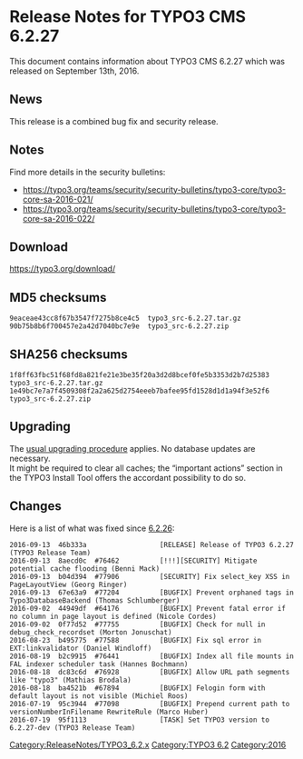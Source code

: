 Release Notes for TYPO3 CMS 6.2.27
==================================

This document contains information about TYPO3 CMS 6.2.27 which was
released on September 13th, 2016.

News
----

This release is a combined bug fix and security release.

Notes
-----

Find more details in the security bulletins:

-   <https://typo3.org/teams/security/security-bulletins/typo3-core/typo3-core-sa-2016-021/>
-   <https://typo3.org/teams/security/security-bulletins/typo3-core/typo3-core-sa-2016-022/>

Download
--------

<https://typo3.org/download/>

MD5 checksums
-------------

    9eaceae43cc8f67b3547f7275b8ce4c5  typo3_src-6.2.27.tar.gz
    90b75b8b6f700457e2a42d7040bc7e9e  typo3_src-6.2.27.zip

SHA256 checksums
----------------

    1f8ff63fbc51f68fd8a821fe21e3be35f20a3d2d8bcef0fe5b3353d2b7d25383  typo3_src-6.2.27.tar.gz
    1e49bc7e7a7f4509308f2a2a625d2754eeeb7bafee95fd1528d1d1a94f3e52f6  typo3_src-6.2.27.zip

Upgrading
---------

The [usual upgrading
procedure](https://docs.typo3.org/typo3cms/InstallationGuide/) applies.
No database updates are necessary.\
It might be required to clear all caches; the “important actions”
section in the TYPO3 Install Tool offers the accordant possibility to do
so.

Changes
-------

Here is a list of what was fixed since
[6.2.26](TYPO3_CMS_6.2.26 "wikilink"):

    2016-09-13  46b333a                  [RELEASE] Release of TYPO3 6.2.27 (TYPO3 Release Team)
    2016-09-13  8aecd0c  #76462          [!!!][SECURITY] Mitigate potential cache flooding (Benni Mack)
    2016-09-13  b04d394  #77906          [SECURITY] Fix select_key XSS in PageLayoutView (Georg Ringer)
    2016-09-13  67e63a9  #77204          [BUGFIX] Prevent orphaned tags in Typo3DatabaseBackend (Thomas Schlumberger)
    2016-09-02  44949df  #64176          [BUGFIX] Prevent fatal error if no column in page layout is defined (Nicole Cordes)
    2016-09-02  0f77d52  #77755          [BUGFIX] Check for null in debug_check_recordset (Morton Jonuschat)
    2016-08-23  b495775  #77588          [BUGFIX] Fix sql error in EXT:linkvalidator (Daniel Windloff)
    2016-08-19  b2c9915  #76441          [BUGFIX] Index all file mounts in FAL indexer scheduler task (Hannes Bochmann)
    2016-08-18  dc83c6d  #76928          [BUGFIX] Allow URL path segments like "typo3" (Mathias Brodala)
    2016-08-18  ba4521b  #67894          [BUGFIX] Felogin form with default layout is not visible (Michiel Roos)
    2016-07-19  95c3944  #77098          [BUGFIX] Prepend current path to versionNumberInFilename RewriteRule (Marco Huber)
    2016-07-19  95f1113                  [TASK] Set TYPO3 version to 6.2.27-dev (TYPO3 Release Team)

<Category:ReleaseNotes/TYPO3_6.2.x> [Category:TYPO3
6.2](Category:TYPO3_6.2 "wikilink") <Category:2016>
